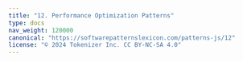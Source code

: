 ```yaml
---
title: "12. Performance Optimization Patterns"
type: docs
nav_weight: 120000
canonical: "https://softwarepatternslexicon.com/patterns-js/12"
license: "© 2024 Tokenizer Inc. CC BY-NC-SA 4.0"
---
```

